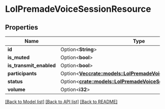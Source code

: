 # LolPremadeVoiceSessionResource

## Properties

Name | Type | Description | Notes
------------ | ------------- | ------------- | -------------
**id** | Option<**String**> |  | [optional]
**is_muted** | Option<**bool**> |  | [optional]
**is_transmit_enabled** | Option<**bool**> |  | [optional]
**participants** | Option<[**Vec<crate::models::LolPremadeVoiceParticipantResource>**](LolPremadeVoiceParticipantResource.md)> |  | [optional]
**status** | Option<[**crate::models::LolPremadeVoiceSessionStatus**](LolPremadeVoiceSessionStatus.md)> |  | [optional]
**volume** | Option<**i32**> |  | [optional]

[[Back to Model list]](../README.md#documentation-for-models) [[Back to API list]](../README.md#documentation-for-api-endpoints) [[Back to README]](../README.md)


